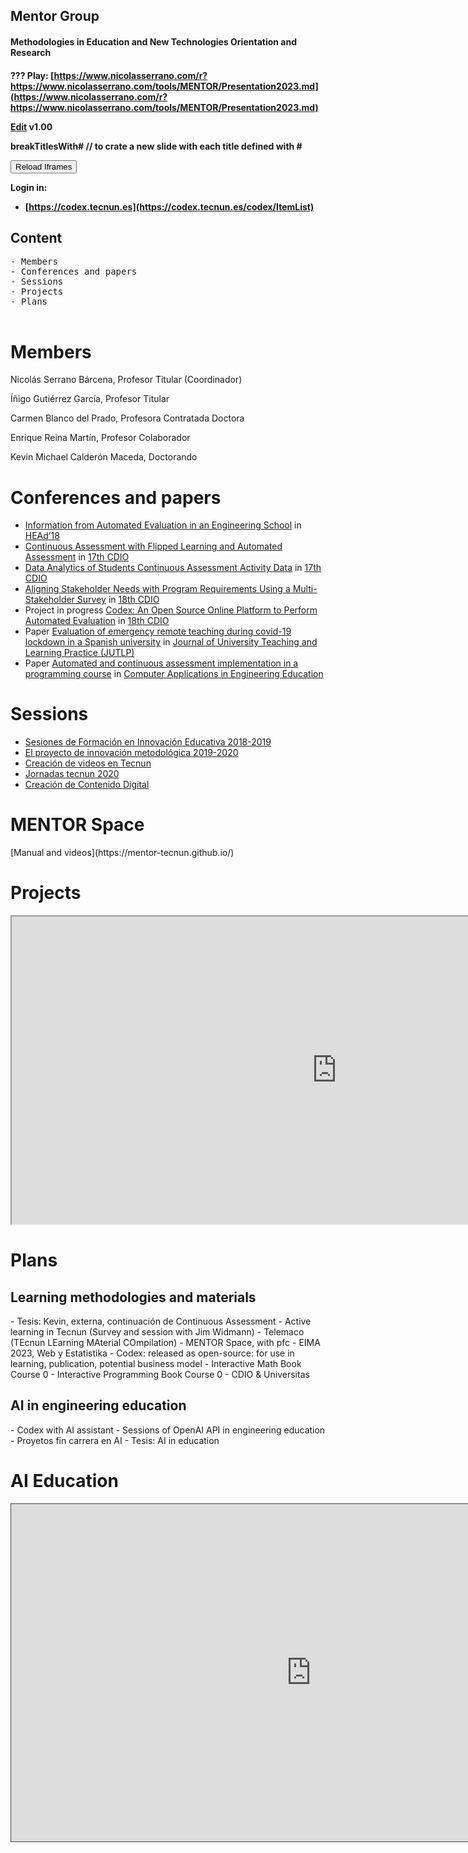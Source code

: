 
<h2>Mentor Group</h2>
<h4>Methodologies in Education and New Technologies Orientation and Research<h4>

???
Play: [https://www.nicolasserrano.com/r?https://www.nicolasserrano.com/tools/MENTOR/Presentation2023.md](https://www.nicolasserrano.com/r?https://www.nicolasserrano.com/tools/MENTOR/Presentation2023.md)

[Edit](https://github.com/nicolasserrano/tools/edit/master/MENTOR/Presentation2023.md) v1.00

breakTitlesWith#  // to crate a new slide with each title defined with #

<button onclick="reloadIframes()">Reload Iframes</button>

Login in:
- [https://codex.tecnun.es](https://codex.tecnun.es/codex/ItemList)

## Content
<pre>
- Members
- Conferences and papers
- Sessions
- Projects
- Plans
  
</pre>

# Members
Nicolás Serrano Bárcena,
Profesor Titular
(Coordinador)

Íñigo Gutiérrez García,
Profesor Titular

Carmen Blanco del Prado,
Profesora Contratada Doctora

Enrique Reina Martín,
Profesor Colaborador

Kevin  Michael Calderón Maceda,
Doctorando

# Conferences and papers
<ul>
  <li><a href="http://headconf.org/head18/wp-content/uploads/pdfs/8132.pdf">Information from Automated Evaluation in an Engineering School</a> in <a href="http://headconf.org/head18/">HEAd’18</a></li>
  <li><a href="http://www.cdio2021.chula.ac.th/download/CDIO2021_proceeding.pdf#page=436">Continuous Assessment with Flipped Learning and Automated Assessment</a> in <a href="https://cdio2021.chula.ac.th/">17th CDIO</a></li>
  <li><a href="http://www.cdio2021.chula.ac.th/download/CDIO2021_proceeding.pdf#page=458">Data Analytics of Students Continuous Assessment Activity Data</a> in <a href="https://cdio2021.chula.ac.th/">17th CDIO</a></li>
  <li><a href="https://en.ru.is/media/cdio2022/CDIO_2022_Proceedings.pdf#page=624">Aligning Stakeholder Needs with Program Requirements Using a Multi-Stakeholder Survey</a> in <a href="https://en.ru.is/cdio2022">18th CDIO</a></li>
  <li>Project in progress <a href="https://en.ru.is/media/cdio2022/02_CDIO2022_PiPs_v2022-06-08.pdf">Codex: An Open Source Online Platform to Perform Automated Evaluation</a> in <a href="https://en.ru.is/cdio2022">18th CDIO</a></li>
  <li>Paper <a href="https://ro.uow.edu.au/jutlp/vol19/iss5/07">Evaluation of emergency remote teaching during covid-19 lockdown in a Spanish university</a> in <a href="https://ro.uow.edu.au/jutlp/">Journal of University Teaching and Learning Practice (JUTLP)</a></li>
  <li>Paper <a href="http://doi.org/10.1002/cae.22681">Automated and continuous assessment implementation in a programming course</a> in <a href="https://onlinelibrary.wiley.com/journal/10990542">Computer Applications in Engineering Education</a></li>
</ul>

# Sessions
<ul>
  <li><a href="http://www.nicolasserrano.com/tools/MENTOR/Sesiones2018-2019.pdf">Sesiones de Formación en Innovación Educativa 2018-2019</a></li>
  <li><a href="https://www.theflippedclassroom.es/tecnun/">El proyecto de innovación metodológica 2019-2020</a></li>
  <li><a href="http://www.nicolasserrano.com/Panopto/">Creación de videos en Tecnun</a></li>
  <li><a href="https://sites.google.com/theflippedclassroom.es/jornadastecnun2020">Jornadas tecnun 2020</a></li>
  <li><a href="http://www.nicolasserrano.com/CCD.html">Creación de Contenido Digital</a></li>
</ul>

<h1>MENTOR Space</h1>
[Manual and videos](https://mentor-tecnun.github.io/)

# Projects
<iframe width="1040"  height="492"" src="https://eimakatalogoa.eus/vufind/Author/Home?author=Nafarroako+Unibertsitatea" allowfullscreen></iframe>

# Plans
<h2>Learning methodologies and materials</h2>
- Tesis: Kevin, externa, continuación de Continuous Assessment
- Active learning in Tecnun (Survey and session with Jim Widmann)
- Telemaco (TEcnun LEarning MAterial COmpilation)
- MENTOR Space, with pfc
- EIMA 2023, Web y Estatistika
- Codex: released as open-source: for use in learning, publication, potential business model
- Interactive Math Book Course 0
- Interactive Programming Book Course 0
- CDIO & Universitas
<h2>AI in engineering education </h2>
- Codex with AI assistant
- Sessions of OpenAI API in engineering education
- Proyetos fin carrera en AI
- Tesis: AI in education

# AI Education
<iframe src="https://unav.cloud.panopto.eu/Panopto/Pages/Embed.aspx?id=09efbcb1-c085-4c95-86b8-b0a000da48a5&autoplay=false&offerviewer=true&showtitle=true&showbrand=false&captions=false&interactivity=all" height="540" width="960" style="border: 1px solid #464646;" allowfullscreen allow="autoplay" aria-label="Reproductor de vídeo Panopto incrustado"></iframe>
  
